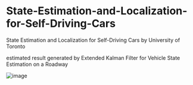 # State-Estimation-and-Localization-for-Self-Driving-Cars
State Estimation and Localization for Self-Driving Cars by University of Toronto

estimated result generated by Extended Kalman Filter for Vehicle State Estimation on a Roadway

![image](https://github.com/anyuguo/State-Estimation-and-Localization-for-Self-Driving-Cars/blob/master/Vehicle%20State%20Estimation%20on%20a%20Roadway/result.JPG)

